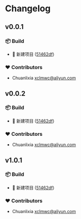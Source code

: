 # Changelog


## v0.0.1


### 📦 Build

- 🚧  新建项目 ([51462df](https://github.com/chuanlixia/fp-ts-nuxt/commit/51462df))

### ❤️ Contributors

- Chuanlixia <xclmwc@aliyun.com>

## v0.0.2


### 📦 Build

- 🚧  新建项目 ([51462df](https://github.com/chuanlixia/fp-ts-nuxt/commit/51462df))

### ❤️ Contributors

- Chuanlixia <xclmwc@aliyun.com>

## v1.0.1


### 📦 Build

- 🚧  新建项目 ([51462df](https://github.com/chuanlixia/fp-ts-nuxt/commit/51462df))

### ❤️ Contributors

- Chuanlixia <xclmwc@aliyun.com>

